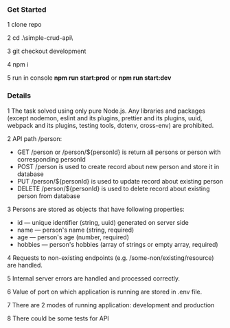 ### Get Started

1 clone repo

2 cd .\simple-crud-api\

3 git checkout development

4 npm i

5 run in console **npm run start:prod** or **npm run start:dev**

### Details

1 The task solved using only pure Node.js. Any libraries and packages (except nodemon, eslint and its plugins, prettier and its plugins, uuid, webpack and its plugins, testing tools, dotenv, cross-env) are prohibited.

2 API path /person:
 - GET /person or /person/${personId} is return all persons or person with corresponding personId
 - POST /person is used to create record about new person and store it in database
 - PUT /person/${personId} is used to update record about existing person
 - DELETE /person/${personId} is used to delete record about existing person from database

3 Persons are stored as objects that have following properties:
 - id — unique identifier (string, uuid) generated on server side
 - name — person's name (string, required)
 - age — person's age (number, required)
 - hobbies — person's hobbies (array of strings or empty array, required)

4 Requests to non-existing endpoints (e.g. /some-non/existing/resource) are handled.

5 Internal server errors are handled and processed correctly.

6 Value of port on which application is running are stored in .env file.

7 There are 2 modes of running application: development and production

8 There could be some tests for API
